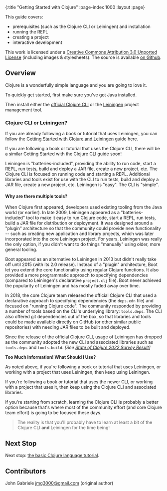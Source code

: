 {:title "Getting Started with Clojure"
 :page-index 1000
 :layout :page}

This guide covers:

 * prerequisites (such as the Clojure CLI or Leiningen) and installation
 * running the REPL
 * creating a project
 * interactive development

This work is licensed under a <a rel="license"
href="https://creativecommons.org/licenses/by/3.0/">Creative Commons
Attribution 3.0 Unported License</a> (including images &
stylesheets). The source is available [on
Github](https://github.com/clojure-doc/clojure-doc.github.io).


## Overview

Clojure is a wonderfully simple language and you are going to love
it.

To quickly get started, first make sure you've got Java installed.

Then install either the [official Clojure CLI](https://clojure.org/guides/deps_and_cli)
or the [Leiningen](https://leiningen.org/) project management
tool.

### Clojure CLI or Leiningen?

If you are already following a book or tutorial that uses Leiningen,
you can follow the [Getting Started with Clojure and Leiningen](/articles/tutorials/getting_started_lein)
guide here.

If you are following a book or tutorial that uses the Clojure CLI,
there will be a similar Getting Started with the Clojure CLI guide soon!

Leiningen is "batteries-included", providing the ability to run code, start a
REPL, run tests, build and deploy a JAR file, create a new project, etc.
The Clojure CLI is focused on running code and starting a REPL. Additional
libraries and tools exist for use with the CLI to run tests, build and deploy
a JAR file, create a new project, etc. Leiningen is "easy". The CLI is "simple".

#### Why are there multiple tools?

When Clojure first appeared, developers used existing tooling from the Java
world (or earlier). In late 2009, Leiningen appeared as a "batteries-included"
tool to make it easy to run Clojure code, start a REPL, run tests, build a
JAR file for distribution or deployment. It was designed around a "plugin"
architecture so that the community could provide new functionality -- such as
creating new application and library projects, which was later incorporated
into the core Leiningen project. For years, Leiningen was really the only
option, if you didn't want to do things "manually" using older, more general
tooling.

Boot appeared as an alternative to Leiningen in 2013 but didn't really take
off until 2015 (with its 2.0 release). Instead of a "plugin" architecture,
Boot let you extend the core functionality using regular Clojure functions.
It also provided a more programmatic approach to specifying dependencies
(compared to Leiningen's declarative `project.clj` file). Boot never
achieved the popularity of Leiningen and has mostly faded away over time.

In 2018, the core Clojure team released the official Clojure CLI that used
a declarative approach to specifying dependencies (the `deps.edn` file) and
focused on "running Clojure code". The community responded by providing a
number of tools based on the CLI's underlying library: `tools.deps`.
The CLI also offered git dependencies out of the box, so that libraries and
tools could be made available directly on GitHub (or other similar public
repositories) with needing JAR files to be built and deployed.

Since the release of the official Clojure CLI, usage of Leiningen has dropped
as the community adopted the new CLI and associated libraries such as
`tools.deps` and `tools.build`.
_[See [State of Clojure 2022 Survey Result](https://clojure.org/news/2022/06/02/state-of-clojure-2022)]_

**Too Much Information! What Should I Use?**

As noted above, if you're following a book or tutorial that uses Leiningen,
or working with a project that uses Leiningen, then keep using Leiningen.

If you're following a book or tutorial that uses the newer CLI, or working
with a project that uses it, then keep using the Clojure CLI and associated
libraries.

If you're starting from scratch, learning the Clojure CLI is probably a
better option because that's where most of the community effort (and core
Clojure team effort) is going to be focused these days.

> The reality is that you'll probably have to learn at least a bit of the Clojure CLI **and** Leiningen for the time being!


## Next Stop

Next stop: [the basic Clojure language tutorial](/articles/tutorials/introduction/).



## Contributors

John Gabriele <jmg3000@gmail.com> (original author)
